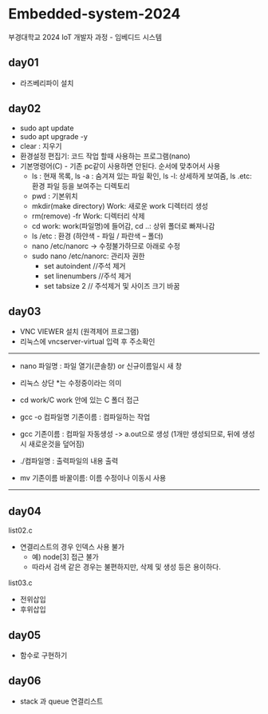 # Embedded-system-2024
부경대학교 2024 IoT 개발자 과정 - 임베디드 시스템

## day01
- 라즈베리파이 설치

## day02
- sudo apt update
- sudo apt upgrade -y
- clear : 지우기
- 환경설정 편집기: 코드 작업 할때 사용하는 프로그램(nano)
- 기본명령어(C) - 기존 pc같이 사용하면 안된다. 순서에 맞추어서 사용
    - ls : 현재 목록, ls -a : 숨겨져 있는 파일 확인, ls -l: 상세하게 보여줌, ls .etc: 환경 파일 등을 보여주는 디렉토리
    - pwd : 기본위치
    - mkdir(make directory) Work: 새로운 work 디렉터리 생성
    - rm(remove) -fr Work: 디렉터리 삭제
    - cd work: work(파일명)에 들어감, cd ..: 상위 폴더로 빠져나감
    - ls /etc : 환경 (하얀색 - 파일 / 파란색 – 폴더)
    - nano /etc/nanorc -> 수정불가하므로 아래로 수정
    - sudo nano /etc/nanorc: 관리자 권한
        - set autoindent //주석 제거
        - set linenumbers //주석 제거
        - set tabsize 2 // 주석제거 및 사이즈 크기 바꿈

## day03
- VNC VIEWER 설치 (원격제어 프로그램)
- 리눅스에 vncserver-virtual 입력 후 주소확인 
-----------------------------------------------
- nano 파일명 : 파일 열기(콘솔창) or 신규이름일시 새 창

- 리눅스 상단 *는 수정중이라는 의미 

- cd work/C  work 안에 있는 C 폴더 접근 

- gcc -o 컴파일명 기존이름  :  컴파일하는 작업 
- gcc 기존이름 : 컴파일 자동생성 -> a.out으로 생성 (1개만 생성되므로, 뒤에 생성시 새로운것을 덮어짐)

- ./컴파일명 : 출력파일의 내용 출력 

- mv 기존이름 바꿀이름:  이름 수정이나 이동시 사용
-------------------------------------------------

## day04
list02.c 
- 연결리스트의 경우 인덱스 사용 불가
    - 예) node[3] 접근 불가
    - 따라서 검색 같은 경우는 불편하지만, 삭제 및 생성 등은 용이하다. 

   
list03.c
- 전위삽입
- 후위삽입

## day05
- 함수로 구현하기 

## day06
- stack 과 queue 연결리스트